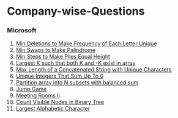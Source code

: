 # Company-wise-Questions


### **Microsoft**

1) [Min Deletions to Make Frequency of Each Letter Unique](https://leetcode.com/problems/minimum-deletions-to-make-character-frequencies-unique/)
2) [Min Swaps to Make Palindrome](https://leetcode.com/discuss/interview-question/351783/)
3) [Min Steps to Make Piles Equal Height](https://leetcode.com/discuss/interview-question/364618/)
4) [Largest K such that both K and -K exist in array](https://leetcode.com/discuss/interview-question/406031/)
5) [Max Length of a Concatenated String with Unique Characters](https://leetcode.com/problems/maximum-length-of-a-concatenated-string-with-unique-characters/)
6) [Unique Integers That Sum Up To 0](https://leetcode.com/problems/find-n-unique-integers-sum-up-to-zero/)
7) [Partition array into N subsets with balanced sum](https://leetcode.com/discuss/interview-question/430981/)
8) [Jump Game](https://leetcode.com/discuss/interview-question/451482/)
9) [Meeting Rooms II](https://leetcode.com/problems/meeting-rooms-ii/)
10) [Count Visible Nodes in Binary Tree](https://leetcode.com/problems/count-good-nodes-in-binary-tree/)
11) [Largest Alphabetic Character](https://leetcode.com/discuss/interview-question/548119/)
